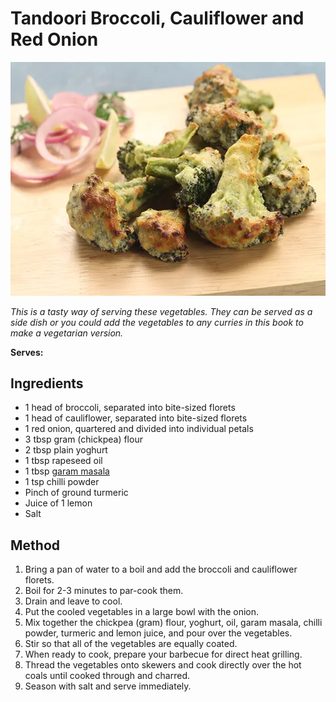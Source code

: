 # Tandoori Broccoli, Cauliflower and Red Onion

![Name](resources/broccoli.png)

*This is a tasty way of serving these vegetables. They can be served as a side dish or you could add the vegetables to any curries in this book to make a vegetarian version.*

**Serves:** 

## Ingredients
- 1 head of broccoli, separated into bite-sized florets 
- 1 head of cauliflower, separated into bite-sized florets 
- 1 red onion, quartered and divided into individual petals 
- 3 tbsp gram (chickpea) flour 
- 2 tbsp plain yoghurt 
- 1 tbsp rapeseed oil 
- 1 tbsp [garam masala](../Base/garam-masala.md)
- 1 tsp chilli powder 
- Pinch of ground turmeric 
- Juice of 1 lemon 
- Salt 

## Method
1. Bring a pan of water to a boil and add the broccoli and cauliflower florets. 
1. Boil for 2-3 minutes to par-cook them. 
1. Drain and leave to cool. 
1. Put the cooled vegetables in a large bowl with the onion. 
1. Mix together the chickpea (gram) flour, yoghurt, oil, garam masala, chilli powder, turmeric and lemon juice, and pour over the vegetables. 
1. Stir so that all of the vegetables are equally coated. 
1. When ready to cook, prepare your barbecue for direct heat grilling. 
1. Thread the vegetables onto skewers and cook directly over the hot coals until cooked through and charred. 
1. Season with salt and serve immediately. 